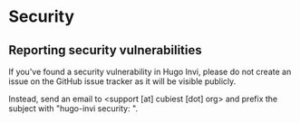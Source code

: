 # Security

## Reporting security vulnerabilities

If you've found a security vulnerability in Hugo Invi, please do not create an
issue on the GitHub issue tracker as it will be visible publicly.

Instead, send an email to <support [at] cubiest [dot] org> and prefix the subject with "hugo-invi security: ".
